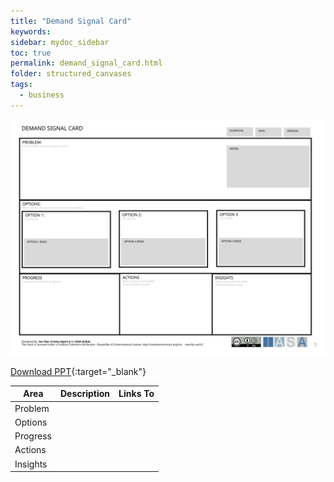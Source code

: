 ```yaml
---
title: "Demand Signal Card"
keywords: 
sidebar: mydoc_sidebar
toc: true
permalink: demand_signal_card.html
folder: structured_canvases
tags: 
  - business
---
```


![image001](media/demand_signal_card001.svg)

[Download PPT](media/ppt/demand_signal_card.ppt){:target="_blank"}

| Area | Description | Links To |
| --- | --- | --- |
| Problem |   |   |
| Options |   |   |
| Progress |   |   |
| Actions |   |   |
| Insights |   |   |